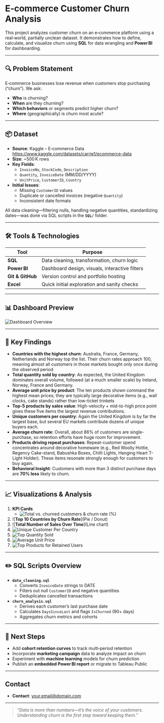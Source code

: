 # E‑commerce Customer Churn Analysis

This project analyzes customer churn on an e‑commerce platform using a real‑world, partially unclean dataset. It demonstrates how to define, calculate, and visualize churn using **SQL** for data wrangling and **Power BI** for dashboarding.

---

## 🔍 Problem Statement
E‑commerce businesses lose revenue when customers stop purchasing (“churn”). We ask:
- **Who** is churning?
- **When** are they churning?
- **Which behaviors** or segments predict higher churn?
- **Where** (geographically) is churn most acute?

---

## 📦 Dataset
- **Source**: Kaggle – E‑commerce Data  
  https://www.kaggle.com/datasets/carrie1/ecommerce-data  
- **Size**: ~500 K rows  
- **Key Fields**:  
  - `InvoiceNo`, `StockCode`, `Description`  
  - `Quantity`, `InvoiceDate` (MM/DD/YYYY)  
  - `UnitPrice`, `CustomerID`, `Country`  
- **Initial Issues**:  
  - Missing `CustomerID` values  
  - Duplicate or cancelled invoices (negative `Quantity`)  
  - Inconsistent date formats  

All data cleaning—filtering nulls, handling negative quantities, standardizing dates—was done via SQL scripts in the **`SQL/`** folder.

---

## 🛠 Tools & Technologies
| Tool               | Purpose                                      |
|--------------------|----------------------------------------------|
| **SQL**            | Data cleaning, transformation, churn logic   |
| **Power BI**       | Dashboard design, visuals, interactive filters |
| **Git & GitHub**   | Version control and portfolio hosting        |
| **Excel**| Quick initial exploration and sanity checks  |


---

## 📊 Dashboard Preview

![Dashboard Overview](https://github.com/eatunw/ecommerce-churn-analysis/blob/main/e-commerce%20dashboard.png)

---

## 🚀 Key Findings
- **Countries with the highest churn**: Australia, France, Germany, Netherlands and Norway top the list. Their churn rates approach 
100, meaning almost all customers in those markets bought only once during the observed period  
- **Total quantity sold by country**: As expected, the United Kingdom dominates overall volume, followed (at a much smaller scale) by Ireland, Norway, France and Germany.  
- **Average unit price by product**: The ten products shown command the highest mean prices; they are typically large decorative items (e.g., wall clocks, cake stands) rather than low-ticket trinkets  
- **Top-5 products by sales value**: High-velocity + mid-to-high price point gives these five items the largest revenue contributions. 
- **Unique customers per country**: Again the United Kingdom is by far the largest base, but several EU markets contribute dozens of unique buyers each.
- **Average churn rate**: Overall, about 86% of customers are single-purchase, so retention efforts have huge room for improvement.
- **Products driving repeat purchases**: Repeat-customer spend concentrates around decorative homeware (e.g., Red Woolly Hottie, Regency Cake-stand, Babushka Boxes, Chilli Lights, Hanging Heart T-Light Holder). These items resonate strongly enough for customers to buy again.
- **Behavioral Insight**: Customers with more than 3 distinct purchase days are **70% less** likely to churn.

---

## 📈 Visualizations & Analysis
1. **KPI Cards**  
   - ![Total vs. churned customers & churn rate (%)](https://github.com/eatunw/ecommerce-churn-analysis/blob/main/Screenshot%202025-07-20%20132000.png)  
2. ![**Top 10 Countries by Churn Rate**](Pie / Donut)  
3. ![**Total Number of Sales Over Time**](Line chart)  
4. ![**Unique Customer Per Country**](https://github.com/eatunw/ecommerce-churn-analysis/blob/main/Screenshot%202025-07-20%20131909.png)  
5. ![**Top Quantity Sold**](https://github.com/eatunw/ecommerce-churn-analysis/blob/main/Screenshot%202025-07-20%20131711.png)  
6. ![**Average Unit Price**](https://github.com/eatunw/ecommerce-churn-analysis/blob/main/Screenshot%202025-07-20%20131745.png)  
7. ![**Top Products for Retained Users**](https://github.com/eatunw/ecommerce-churn-analysis/blob/main/Screenshot%202025-07-20%20131835.png)  
  

---

## ✏️ SQL Scripts Overview
- **`data_cleaning.sql`**  
  - Converts `InvoiceDate` strings to DATE  
  - Filters out null `CustomerID` and negative quantities  
  - Deduplicates cancelled transactions  
- **`churn_analysis.sql`**  
  - Derives each customer’s last purchase date  
  - Calculates `DaysSinceLast` and flags `IsChurned` (90+ days)  
  - Aggregates churn metrics and cohorts

---

## 📌 Next Steps
- Add **cohort retention curves** to track multi‑period retention  
- Incorporate **marketing campaign** data to analyze impact on churn  
- Experiment with **machine learning** models for churn prediction  
- Publish an **embedded Power BI report** or migrate to Tableau Public

---

## Contact
  
- **Contact**: [your.email@domain.com](atundeemmanuel7@gmail.com)

---

> _“Data is more than numbers—it’s the voice of your customers. Understanding churn is the first step toward keeping them.”_  
